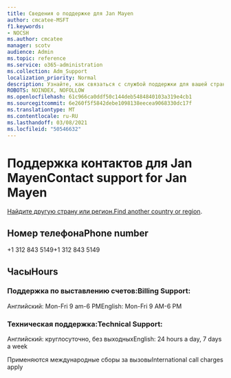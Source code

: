 ```yaml
---
title: Сведения о поддержке для Jan Mayen
author: cmcatee-MSFT
f1.keywords:
- NOCSH
ms.author: cmcatee
manager: scotv
audience: Admin
ms.topic: reference
ms.service: o365-administration
ms.collection: Adm_Support
localization_priority: Normal
description: Узнайте, как связаться с службой поддержки для вашей страны или региона.
ROBOTS: NOINDEX, NOFOLLOW
ms.openlocfilehash: 61c966ca0ddf50c144deb5484840103a319e4cb1
ms.sourcegitcommit: 6e260f5f5842debe1098138eecea9068330dc17f
ms.translationtype: MT
ms.contentlocale: ru-RU
ms.lasthandoff: 03/08/2021
ms.locfileid: "50546632"
---
```

# <a name="contact-support-for-jan-mayen"></a><span data-ttu-id="bef23-103">Поддержка контактов для Jan Mayen</span><span class="sxs-lookup"><span data-stu-id="bef23-103">Contact support for Jan Mayen</span></span>

<span data-ttu-id="bef23-104">[Найдите другую страну или регион.](../contact-support-for-business-products.md)</span><span class="sxs-lookup"><span data-stu-id="bef23-104">[Find another country or region](../contact-support-for-business-products.md).</span></span>

## <a name="phone-number"></a><span data-ttu-id="bef23-105">Номер телефона</span><span class="sxs-lookup"><span data-stu-id="bef23-105">Phone number</span></span>
<span data-ttu-id="bef23-106">+1 312 843 5149</span><span class="sxs-lookup"><span data-stu-id="bef23-106">+1 312 843 5149</span></span>

## <a name="hours"></a><span data-ttu-id="bef23-107">Часы</span><span class="sxs-lookup"><span data-stu-id="bef23-107">Hours</span></span>
### <a name="billing-support"></a><span data-ttu-id="bef23-108">Поддержка по выставлению счетов:</span><span class="sxs-lookup"><span data-stu-id="bef23-108">Billing Support:</span></span>

<span data-ttu-id="bef23-109">Английский: Mon-Fri 9 am-6 PM</span><span class="sxs-lookup"><span data-stu-id="bef23-109">English: Mon-Fri 9 AM-6 PM</span></span>

### <a name="technical-support"></a><span data-ttu-id="bef23-110">Техническая поддержка:</span><span class="sxs-lookup"><span data-stu-id="bef23-110">Technical Support:</span></span>

<span data-ttu-id="bef23-111">Английский: круглосуточно, без выходных</span><span class="sxs-lookup"><span data-stu-id="bef23-111">English: 24 hours a day, 7 days a week</span></span>

<span data-ttu-id="bef23-112">Применяются международные сборы за вызовы</span><span class="sxs-lookup"><span data-stu-id="bef23-112">International call charges apply</span></span>
